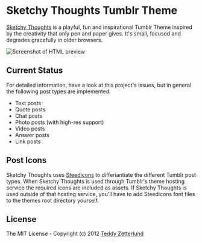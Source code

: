# Sketchy Thoughts Tumblr Theme

[Sketchy Thoughts][st] is a playful, fun and inspirational Tumblr Theme inspired by
the creativity that only pen and paper gives. It's small, focused and degrades
gracefully in older browsers.

![Screenshot of HTML preview](https://github.com/teddyzetterlund/sketchy-thoughts-tumblr-theme/raw/master/screenshot.png)

## Current Status

For detailed information, have a look at this project's issues, but in general
the following post types are implemented:

* Text posts
* Quote posts
* Chat posts
* Photo posts (with high-res support)
* Video posts
* Answer posts
* Link posts

## Post Icons

Sketchy Thoughts uses [Steedicons][si] to differiantiate the different Tumblr post
types. When Sketchy Thoughts is used through Tumblr's theme hosting service
the required icons are included as assets. If Sketchy Thoughts is used outside
of that hosting service, you'll have to add Steedicons font files to the themes
root directory yourself.

## License

The MIT License - Copyright (c) 2012 [Teddy Zetterlund][tz]

[st]: http://sketchy-thoughts.tumblr.com/
[si]: http://steedicons.com/
[tz]: http://twitter.com/teddyzetterlund
